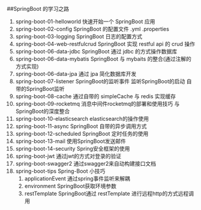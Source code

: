 ##SpringBoot 的学习之路
1.  spring-boot-01-helloworld      快速开始一个 SpringBoot 应用
2.  spring-boot-02-config          SpringBoot 的配置文件 .yml .properties 
3.  spring-boot-03-logging         SpringBoot 日志的配置方式
4.  spring-boot-04-web-restfulcrud SpringBoot 实现 restful api 的 crud 操作
5.  spring-boot-06-data-jdbc       SpringBoot 通过 jdbc 的方式操作数据库
6.  spring-boot-06-data-mybatis    SpringBoot 与 mybaits 的整合(通过注解的方式实现)
7.  spring-boot-06-data-jpa        通过 jpa 简化数据库开发
8.  spring-boot-07-listener        SpringBoot的监听事件 监听SpringBoot的启动 自带的SpringBoot监听
9.  spring-boot-08-cache           通过自带的 simpleCache 与 redis 实现缓存
10. spring-boot-09-rocketmq        消息中间件rocketmq的部署和使用技巧 与SpringBoot的深度整合
11. spring-boot-10-elasticsearch   elasticsearch的操作使用
12. spring-boot-11-async           SpringBoot 自带的异步调用方式
13. spring-boot-12-scheduled       SpringBoot 定时任务的使用
14. spring-boot-13-mail            使用SpringBoot发送邮件
15. spring-boot-14-security        Spring安全框架的使用
16. spring-boot-jwt                通过jwt的方式对登录的验证
17. spring-boot-swagger2           通过swagger2来自动构建接口文档
18. spring-boot-tips               Spring-Boot 小技巧
    1) applicationEvent            通过spring事件监听来解耦
    2) environment                 SpringBoot获取环境参数
    3) restTemplate                SpringBoot通过 restTemplate 进行远程http的方式远程调用
